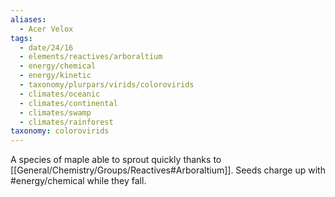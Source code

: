 ```yaml
---
aliases:
  - Acer Velox
tags:
  - date/24/16
  - elements/reactives/arboraltium
  - energy/chemical
  - energy/kinetic
  - taxonomy/plurpars/virids/colorovirids
  - climates/oceanic
  - climates/continental
  - climates/swamp
  - climates/rainforest
taxonomy: colorovirids
---
```

A species of maple able to sprout quickly thanks to [[General/Chemistry/Groups/Reactives#Arboraltium]]. Seeds charge up with #energy/chemical while they fall.